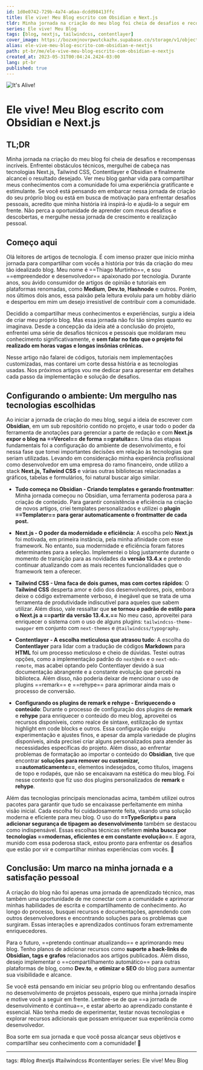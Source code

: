 ```yaml
---
id: 1d0e0742-729b-4a74-a6aa-dcdd98413ffc
title: Ele vive! Meu Blog escrito com Obsidian e Next.js
tldr: Minha jornada na criação do meu blog foi cheia de desafios e recompensas incríveis. Enfrentei obstáculos técnicos, mergulhei de cabeça nas tecnologias Next.js, Tailwind CSS, Contentlayer e Obsidian e finalmente alcancei o resultado desejado. Ver meu blog ganhar vida para compartilhar meus conhecimentos com a comunidade foi uma experiência gratificante e estimulante. Se você está pensando em embarcar nessa jornada de criação do seu próprio blog ou está em busca de motivação para enfrentar desafios pessoais, acredito que minha história irá inspirá-lo e ajudá-lo a seguir em frente. Não perca a oportunidade de aprender com meus desafios e descobertas, e mergulhe nessa jornada de crescimento e realização pessoal.
series: Ele vive! Meu Blog
tags: [blog, nextjs, tailwindcss, contentlayer]
cover_image: https://bozxmjnovrpwutckazhx.supabase.co/storage/v1/object/public/images/its-alive.jpg?t=2023-05-24T01%3A04%3A12.460Z
alias: ele-vive-meu-blog-escrito-com-obsidian-e-nextjs
path: pt-br/me/ele-vive-meu-blog-escrito-com-obsidian-e-nextjs
created_at: 2023-05-31T00:04:24.2424-03:00
lang: pt-br
published: true
---
```

![It's Alive!](https://bozxmjnovrpwutckazhx.supabase.co/storage/v1/object/public/images/its-alive.jpg?t=2023-05-24T01%3A04%3A12.460Z)

# Ele vive! Meu Blog escrito com Obsidian e Next.js

## TL;DR
Minha jornada na criação do meu blog foi cheia de desafios e recompensas incríveis. Enfrentei obstáculos técnicos, mergulhei de cabeça nas tecnologias Next.js, Tailwind CSS, Contentlayer e Obsidian e finalmente alcancei o resultado desejado. Ver meu blog ganhar vida para compartilhar meus conhecimentos com a comunidade foi uma experiência gratificante e estimulante. Se você está pensando em embarcar nessa jornada de criação do seu próprio blog ou está em busca de motivação para enfrentar desafios pessoais, acredito que minha história irá inspirá-lo e ajudá-lo a seguir em frente. Não perca a oportunidade de aprender com meus desafios e descobertas, e mergulhe nessa jornada de crescimento e realização pessoal.

## Começo aqui
Olá leitores de artigos de tecnologia. É com imenso prazer que inicio minha jornada para compartilhar com vocês a história por trás da criação do meu tão idealizado blog. Meu nome é ==Thiago Murtinho==, e sou ==empreendedor e desenvolvedor== apaixonado por tecnologia. Durante anos, sou ávido consumidor de artigos de opinião e tutoriais em plataformas renomadas, como **Medium**, **Dev.to**, **Hashnode** e outros. Porém, nos últimos dois anos, essa paixão pela leitura evoluiu para um hobby diário e despertou em mim um desejo irresistível de contribuir com a comunidade.

Decidido a compartilhar meus conhecimentos e experiências, surgiu a ideia de criar meu próprio blog. Mas essa jornada não foi tão simples quanto eu imaginava. Desde a concepção da ideia até a conclusão do projeto, enfrentei uma série de desafios técnicos e pessoais que moldaram meu conhecimento significativamente, e **sem falar no fato que o projeto foi realizado em horas vagas e longas insônias crônicas.**

Nesse artigo não falarei de códigos, tutoriais nem implementações customizadas, mas contarei um corte dessa história e as tecnologias usadas. Nos próximos artigos vou me dedicar para apresentar em detalhes cada passo da implementação e solução de desafios.

## Configurando o ambiente: Um mergulho nas tecnologias escolhidas
Ao iniciar a jornada de criação do meu blog, segui a ideia de escrever com **Obsidian**, em um sub repositório contido no projeto, e usar todo o poder da ferramenta de anotações para gerenciar a parte de redação e com **Next.js expor o blog na ==Vercel== de forma ==gratuita==**. Uma das etapas fundamentais foi a configuração do ambiente de desenvolvimento, e foi nessa fase que tomei importantes decisões em relação às tecnologias que seriam utilizadas. Levando em consideração minha experiência profissional como desenvolvedor em uma empresa do ramo financeiro, onde utilizo a stack **Next.js, Tailwind CSS** e várias outras bibliotecas relacionadas a gráficos, tabelas e formulários, foi natural buscar algo similar.

- **Tudo começa no Obsidian - Criando templates e gerando frontmatter**:
Minha jornada começou no Obsidian, uma ferramenta poderosa para a criação de conteúdo. Para garantir consistência e eficiência na criação de novos artigos, criei templates personalizados e utilizei o **plugin ==Templater== para gerar automaticamente o frontmatter de cada post.**

- **Next.js - O poder da modernidade e eficiência**:
A escolha pelo **Next.js** foi motivada, em primeira instância, pela minha afinidade com esse framework. No entanto, sua modernidade e eficiência foram fatores determinantes para a seleção. Implementei o blog justamente durante o momento de transição para as novidades da **versão 13.4.x** e pretendo continuar atualizando com as mais recentes funcionalidades que o framework tem a oferecer.

- **Tailwind CSS - Uma faca de dois gumes, mas com cortes rápidos**:
O **Tailwind CSS** desperta amor e ódio dos desenvolvedores, pois, embora deixe o código extremamente verboso, é inegável que se trata de uma ferramenta de produtividade indiscutível para aqueles que sabem utilizar. Além disso, vale ressaltar que **se tornou o padrão de estilo para o Next.js a ==partir da versão 13.4.x.==** No meu caso, aproveitei para enriquecer o sistema com o uso de alguns plugins: ``tailwindcss-theme-swapper`` em conjunto com ``next-themes`` e ``@tailwindcss/typography``.

- **Contentlayer - A escolha meticulosa que atrasou tudo**:
A escolha do **Contentlayer** para lidar com a tradução de códigos **Markdown** para **HTML** foi um processo meticuloso e cheio de dúvidas. Testei outras opções, como a implementação padrão do ``next@mdx`` e o ``next-mdx-remote``, mas acabei optando pelo Contentlayer devido à sua documentação abrangente e a constante evolução que percebi na biblioteca. Além disso, não poderia deixar de mencionar o uso de plugins ==remark== e ==rehype== para aprimorar ainda mais o processo de conversão.

- **Configurando os plugins de remark e rehype - Enriquecendo o conteúdo**:
Durante o processo de configuração dos plugins de **remark** e **rehype** para enriquecer o conteúdo do meu blog, aproveitei os recursos disponíveis, como realce de sintaxe, estilização de syntax highlight em code blocks  e outros. Essa configuração exigiu experimentação e ajustes finos, e apesar da ampla variedade de plugins disponíveis, ainda precisei criar alguns personalizados para atender às necessidades específicas do projeto. Além disso, ao enfrentar problemas de formatação ao importar o conteúdo do **Obsidian**, tive que encontrar **soluções para remover ou customizar, ==automaticamente==**, elementos indesejados, como títulos, imagens de topo e rodapés, que não se encaixavam na estética do meu blog. Foi nesse contexto que fiz uso dos plugins personalizados de **remark** e **rehype**.

Além das tecnologias principais mencionadas acima, também utilizei outros pacotes para garantir que tudo se encaixasse perfeitamente em minha visão inicial. Cada escolha foi cuidadosamente feita, visando uma solução moderna e eficiente para meu blog. O uso do **==TypeScript== para adicionar segurança de tipagem ao desenvolvimento** também se destacou como indispensável. Essas escolhas técnicas refletem **minha busca por tecnologias ==modernas, eficientes e em constante evolução==**. E agora, munido com essa poderosa stack, estou pronto para enfrentar os desafios que estão por vir e compartilhar minhas experiências com vocês. 🎉

## Conclusão: Um marco na minha jornada e a satisfação pessoal
A criação do blog não foi apenas uma jornada de aprendizado técnico, mas também uma oportunidade de me conectar com a comunidade e aprimorar minhas habilidades de escrita e compartilhamento de conhecimento. Ao longo do processo, busquei recursos e documentações, aprendendo com outros desenvolvedores e encontrando soluções para os problemas que surgiram. Essas interações e aprendizados contínuos foram extremamente enriquecedores.

Para o futuro, ==pretendo continuar atualizando== e aprimorando meu blog. Tenho planos de adicionar recursos como **suporte a back-links do Obsidian, tags e grafos** relacionados aos artigos publicados. Além disso, desejo implementar o ==compartilhamento automático== para outras plataformas de blog, como **Dev.to**, e **otimizar o SEO** do blog para aumentar sua visibilidade e alcance.

Se você está pensando em iniciar seu próprio blog ou enfrentando desafios no desenvolvimento de projetos pessoais, espero que minha jornada inspire e motive você a seguir em frente. Lembre-se de que ==a jornada de desenvolvimento é contínua==, e estar aberto ao aprendizado constante é essencial. Não tenha medo de experimentar, testar novas tecnologias e explorar recursos adicionais que possam enriquecer sua experiência como desenvolvedor.

Boa sorte em sua jornada e que você possa alcançar seus objetivos e compartilhar seu conhecimento com a comunidade! 💪

---
tags: #blog #nextjs #tailwindcss #contentlayer
series: Ele vive! Meu Blog
